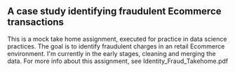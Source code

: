 ## A case study identifying fraudulent Ecommerce transactions  

This is a mock take home assignment, executed for practice in data science practices. The goal is to identify fraudulent charges in an retail Ecommerce environment. I'm currently in the early stages, cleaning and merging the data. For more info about this assignment, see Identity_Fraud_Takehome.pdf
